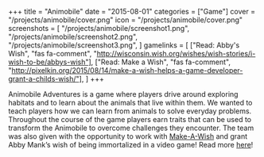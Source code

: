 +++
title = "Animobile"
date = "2015-08-01"
categories = ["Game"]
cover = "/projects/animobile/cover.png"
icon = "/projects/animobile/cover.png"
screenshots = [
    "/projects/animobile/screenshot1.png",
    "/projects/animobile/screenshot2.png",
    "/projects/animobile/screenshot3.png",
]
gamelinks = [
    ["Read: Abby's Wish", "fas fa-comment", "http://wisconsin.wish.org/wishes/wish-stories/i-wish-to-be/abbys-wish"],
    ["Read: Make a Wish", "fas fa-comment", "http://pixelkin.org/2015/08/14/make-a-wish-helps-a-game-developer-grant-a-childs-wish/"],
]
+++

Animobile Adventures is a game where players drive around exploring habitats and to learn about the animals that live within them. We wanted to teach players how we can learn from animals to solve everyday problems. Throughout the course of the game players earn traits that can be used to transform the Animobile to overcome challenges they encounter. The team was also given with the opportunity to work with [Make-A-Wish](http://wish.org/) and grant Abby Mank’s wish of being immortalized in a video game! Read more [here](http://pixelkin.org/2015/08/14/make-a-wish-helps-a-game-developer-grant-a-childs-wish/)!